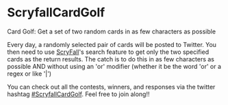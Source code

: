 # ScryfallCardGolf
Card Golf: Get a set of two random cards in as few characters as possible

Every day, a randomly selected pair of cards will be posted to Twitter. You then need to use [ScryFall](https://scryfall.com)'s search feature to get only the two specified cards as the return results. The catch is to do this in as few characters as possible AND without using an 'or' modifier (whether it be the word 'or' or a regex or like '|')

You can check out all the contests, winners, and responses via the twitter hashtag [#ScryfallCardGolf](https://twitter.com/search?f=tweets&vertical=default&q=ScryfallCardGolf&src=typd). Feel free to join along!!
